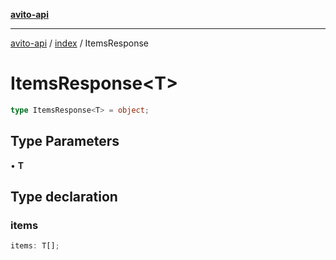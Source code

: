 [**avito-api**](../../README.md)

***

[avito-api](../../README.md) / [index](../README.md) / ItemsResponse

# ItemsResponse\<T\>

```ts
type ItemsResponse<T> = object;
```

## Type Parameters

• **T**

## Type declaration

### items

```ts
items: T[];
```
